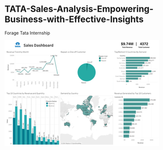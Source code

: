 # TATA-Sales-Analysis-Empowering-Business-with-Effective-Insights
Forage Tata Internship

![alt text](https://github.com/ShukrohBello/TATA-Sales-Analysis-Empowering-Business-with-Effective-Insights/blob/main/Dashboard%201%20(1).png)
